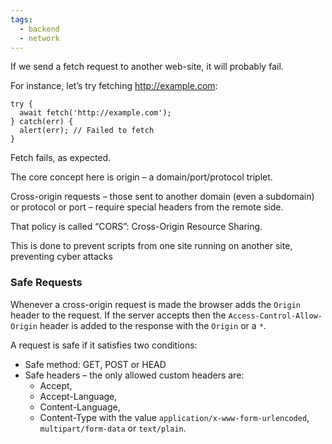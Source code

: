 ```yaml
---
tags:
  - backend
  - network
---
```

If we send a fetch request to another web-site, it will probably fail.

For instance, let’s try fetching http://example.com:
```
try {
  await fetch('http://example.com');
} catch(err) {
  alert(err); // Failed to fetch
}
```
Fetch fails, as expected.

The core concept here is origin – a domain/port/protocol triplet.

Cross-origin requests – those sent to another domain (even a subdomain) or protocol or port – require special headers from the remote side.

That policy is called “CORS”: Cross-Origin Resource Sharing.

This is done to prevent scripts from one site running on another site, preventing cyber attacks

### Safe Requests

Whenever a cross-origin request is made the browser adds the `Origin` header to the request.
If the server accepts then the `Access-Control-Allow-Origin` header is added to the response with the `Origin` or a `*`.

A request is safe if it satisfies two conditions:
- Safe method: GET, POST or HEAD
- Safe headers – the only allowed custom headers are:
	- Accept,
	- Accept-Language,
	- Content-Language,
	- Content-Type with the value `application/x-www-form-urlencoded`, `multipart/form-data` or `text/plain`.
